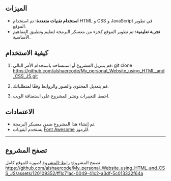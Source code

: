 ## الميزات

- **استخدام تقنيات متعددة:** تم استخدام HTML و CSS و JavaScript في تطوير الموقع.
- **تجربة تعليمية:** تم تطوير الموقع كجزء من معسكر البرمجة لتعليم وتطبيق المفاهيم الأساسية.

## كيفية الاستخدام

1. قم بتنزيل المشروع أو استنساخه باستخدام الأمر التالي:
git clone https://github.com/alshaercode/My_personal_Website_using_HTML_and_CSS_JS.git

2. قم بتعديل المحتوى والصور والروابط وفقًا لمتطلباتك.

3. احفظ التغييرات ونشر المشروع على استضافة الويب.

## الاعتمادات

- تم إنشاء هذا المشروع ضمن معسكر البرمجة.
- يستخدم أيقونات [Font Awesome](https://fontawesome.com/) للرموز.

---

## تصفح المشروع 
تصفح المشروع: [رابط-المشروع](https://alshaercode.github.io/My_personal_Website_using_HTML_and_CSS_JS/)
!صورة للموقع كامل
https://github.com/alshaercode/My_personal_Website_using_HTML_and_CSS_JS/assets/120109352/ff1c71ac-0049-41c2-a3df-5c013332f64a


